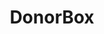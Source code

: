---
codehost: https://github.com/https://github.com/donorbox/donorbox-api
facebook: https://facebook.com/donorbox
linkedin: https://linkedin.com/company/donorbox
logohandle: donorbox
sort: donorbox
title: DonorBox
twitter: https://x.com/donorbox
website: https://donorbox.org/
youtube: https://youtube.com/c/Donorbox
---